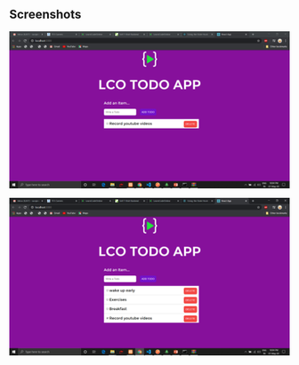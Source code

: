 ## Screenshots


![todo1](https://github.com/suraj038/ReactJS_CrashCourse/blob/master/src/Screenshot%20(149).png)

![todo2](https://github.com/suraj038/ReactJS_CrashCourse/blob/master/src/Screenshot%20(148).png)

